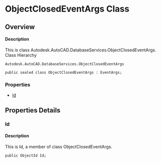 # ObjectClosedEventArgs Class

## Overview

#### Description
This is class Autodesk.AutoCAD.DatabaseServices.ObjectClosedEventArgs.
Class Hierarchy
```text
Autodesk.AutoCAD.DatabaseServices.ObjectClosedEventArgs
```

```text
public sealed class ObjectClosedEventArgs : EventArgs;
```

### Properties

- [Id](#id)


## Properties Details

### Id

#### Description
This is Id, a member of class ObjectClosedEventArgs.
```text
public ObjectId Id;
```
